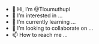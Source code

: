 - 👋 Hi, I’m @Tloumuthupi
- 👀 I’m interested in ...
- 🌱 I’m currently learning ...
- 💞️ I’m looking to collaborate on ...
- 📫 How to reach me ...

<!---
Tloumuthupi/Tloumuthupi is a ✨ special ✨ repository because its `README.md` (this file) appears on your GitHub profile.
You can click the Preview link to take a look at your changes.
--->
